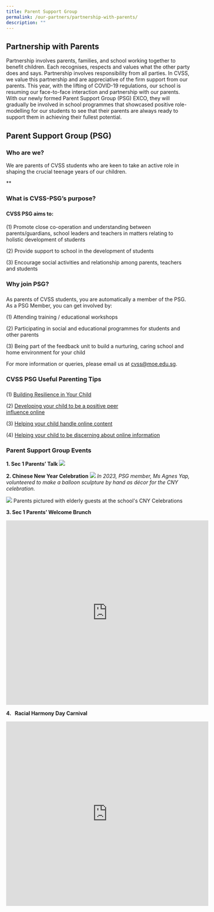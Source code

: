 ```yaml
---
title: Parent Support Group
permalink: /our-partners/partnership-with-parents/
description: ""
---
```

## Partnership with Parents

Partnership involves parents, families, and school working together to benefit children. Each recognises, respects and values what the other party does and says. Partnership involves responsibility from all parties. In CVSS, we value this partnership and are appreciative of the firm support from our parents. This year, with the lifting of COVID-19 regulations, our school is resuming our face-to-face interaction and partnership with our parents. With our newly formed Parent Support Group (PSG) EXCO, they will gradually be involved in school programmes that showcased positive role-modelling for our students to see that their parents are always ready to support them in achieving their fullest potential.
 

## Parent Support Group (PSG)

 ### Who are we?

We are parents of CVSS students who are keen to take an active role in shaping the crucial teenage years of our children.

**

### What is CVSS-PSG’s purpose?
### 
#### CVSS PSG aims to:&nbsp;
#### 
(1) Promote close co-operation and understanding between parents/guardians, school leaders and teachers in matters relating to holistic development of students&nbsp;

(2) Provide support to school in the development of students

(3) Encourage social activities and relationship among parents, teachers and students

  
### Why join PSG?
### 
As parents of CVSS students, you are automatically a member of the PSG. As a PSG Member, you can get involved by:

(1) Attending training / educational workshops

(2) Participating in social and educational programmes for students and other parents&nbsp;

(3) Being part of the feedback unit to build a nurturing, caring school and home environment for your child
 

For more information or queries, please email us at cvss@moe.edu.sg.

  

### CVSS PSG Useful Parenting Tips 
### 
(1) [Building Resilience in Your Child](/files/(1)%20Building%20Resilience%20in%20Your%20Child_2019.pdf)

(2) [Developing your child to be a positive peer   
     influence online](/files/(2)%20DEVELOPING%20YOUR%20CHILD%20TO%20BE%20A%20POSITIVE%20PEER%20INFLUENCE%20ONLINE_2019.pdf)

(3) [Helping your child handle online content](/files/(3)%20HELPING%20YOUR%20CHILD%20HANDLE%20ONLINE%20CONTENT_2019.pdf)

(4) [Helping your child to be discerning about online information](/files/Helping%20your%20Child%20be%20Discerning%20about%20Online%20Infor.pdf)


### Parent Support Group Events


**1. Sec 1 Parents’ Talk**
![](/images/Sec%201%20PSG%20talks.png)

**2. Chinese New Year Celebration**
![](/images/2023%20Our%20Partners/PSG/balloon%20scrulpture.jpg)
*In 2023, PSG member, Ms Agnes Yap, volunteered to make a balloon sculpture by hand as décor for the CNY celebration.*

![](/images/2023%20Our%20Partners/PSG/psg%20with%20elderly.jpg)
Parents pictured with elderly guests at the school's CNY Celebrations

**3. Sec 1 Parents’ Welcome Brunch**
<iframe src="https://docs.google.com/presentation/d/e/2PACX-1vTAQoQTszvnzjI9kxaU-B6rYXw-_JOdH_3t8b59zXdzUVCbwIU4c5FGDqN1E_xjgy4mCy5g7jWQMpor/embed?start=true&amp;loop=true&amp;delayms=3000" frameborder="0" width="550" height="500" allowfullscreen="true"></iframe>

**4.&nbsp; &nbsp;Racial Harmony Day Carnival**
<iframe allowfullscreen="true" height="500" width="550" frameborder="0" src="https://docs.google.com/presentation/d/e/2PACX-1vTxN8Op3CBewMusviYBQ62IuCJh2-ntPeeklP9g9jEppqW6CZniFRNuW98GLPIOTUNH27WOkt9QPETZ/embed?start=true&amp;loop=true&amp;delayms=3000"></iframe>